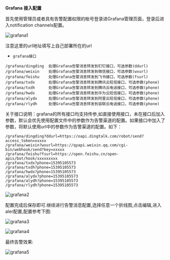  **Grafana 接入配置**

首先使用管理员或者具有告警配置权限的帐号登录进Grafana管理页面，登录后进入notification channels配置。

![grafana1](https://gitee.com/feiyu563/PrometheusAlert/raw/master/doc/addchannel.png)

注意这里的url地址填写上自己部署所在的url

- `grafana接口`

```
/grafana/dingding  处理Grafana告警消息转发到钉钉接口，可选参数(ddurl)
/grafana/weixin    处理Grafana告警消息转发到微信接口，可选参数(wxurl)
/grafana/feishu    处理Grafana告警消息转发到飞书接口，可选参数(fsurl)
/grafana/txdx      处理Grafana告警消息转发到腾讯云短信接口，可选参数(phone)
/grafana/txdh      处理Grafana告警消息转发到腾讯云电话接口，可选参数(phone)
/grafana/hwdx      处理Grafana告警消息转发到华为云短信接口，可选参数(phone)
/grafana/alydx     处理Grafana告警消息转发到阿里云短信接口，可选参数(phone)
/grafana/rlydh     处理Grafana告警消息转发到容联云电话接口，可选参数(phone)
```

关于接口说明：grafana的所有接口均支持传参,如直接使用接口，未在接口后加入参数，默认会优先使用配置文件中的参数作为告警渠道的配置。如果接口中加入了参数，将默认使用url中的参数作为告警渠道的配置。如下：

```
/grafana/dingding?ddurl=https://oapi.dingtalk.com/robot/send?access_token=xxxxx
/grafana/weixin?wxurl=https://qyapi.weixin.qq.com/cgi-bin/webhook/send?key=xxxxx
/grafana/feishu?fsurl=https://open.feishu.cn/open-apis/bot/hook/xxxxxxxxx
/grafana/txdx?phone=15395105573
/grafana/txdh?phone=15395105573
/grafana/hwdx?phone=15395105573
/grafana/alydx?phone=15395105573
/grafana/alydh?phone=15395105573
/grafana/rlydh?phone=15395105573
```

![grafana2](https://gitee.com/feiyu563/PrometheusAlert/raw/master/doc/addchannel2.png)

配置完成后保存即可.继续进行告警消息配置,选择任意一个折线图,点击编辑,进入aler配置,配置参考下图:

![grafana3](https://gitee.com/feiyu563/PrometheusAlert/raw/master/doc/grafanaalert1.png)

![grafana4](https://gitee.com/feiyu563/PrometheusAlert/raw/master/doc/grafanaalert2.png)

最终告警效果:

![grafana5](https://gitee.com/feiyu563/PrometheusAlert/raw/master/doc/grafana.png)